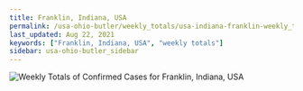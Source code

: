 ```yaml
---
title: Franklin, Indiana, USA
permalink: /usa-ohio-butler/weekly_totals/usa-indiana-franklin-weekly_totals.html
last_updated: Aug 22, 2021
keywords: ["Franklin, Indiana, USA", "weekly totals"]
sidebar: usa-ohio-butler_sidebar
---
```


![Weekly Totals of Confirmed Cases for Franklin, Indiana, USA](/covid_tracker/images/graphs/usa-indiana-franklin-weekly_totals_graph.png)
